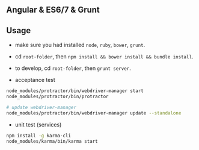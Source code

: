 ## Angular & ES6/7 & Grunt

## Usage

- make sure you had installed `node`, `ruby`, `bower`, `grunt`.

- cd `root-folder`, then `npm install && bower install && bundle install`.

- to develop, cd `root-folder`, then `grunt server`.

- acceptance test

```bash
node_modules/protractor/bin/webdriver-manager start
node_modules/protractor/bin/protractor

# update webdriver-manager
node_modules/protractor/bin/webdriver-manager update --standalone
```

- unit test (services)

```bash
npm install -g karma-cli
node_modules/karma/bin/karma start
```
